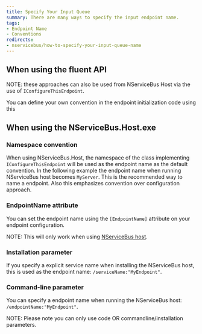 ```yaml
---
title: Specify Your Input Queue
summary: There are many ways to specify the input endpoint name.
tags:
- Endpoint Name
- Conventions
redirects:
- nservicebus/how-to-specify-your-input-queue-name
---
```


## When using the fluent API

NOTE: these approaches can also be used from NServiceBus Host via the use of `IConfigureThisEndpoint`. 

You can define your own convention in the endpoint initialization code using this

<!-- import EndpointNameFluent -->

## When using the NServiceBus.Host.exe  

### Namespace convention

When using NServiceBus.Host, the namespace of the class implementing `IConfigureThisEndpoint` will be used as the endpoint name as the default convention. In the following example the endpoint name when running NServiceBus host becomes `MyServer`. This is the recommended way to name a endpoint. Also this emphasizes convention over configuration approach.

<!-- import EndpointNameByNamespace -->

### EndpointName attribute

You can set the endpoint name using the `[EndpointName]` attribute on your endpoint configuration. 

NOTE: This will only work when using [NServiceBus host](/nservicebus/hosting/nservicebus-host/).
    
<!-- import EndpointNameByAttribute -->  

### Installation parameter 

If you specify a explicit service name when installing the NServiceBus host, this is used as the endpoint name: `/serviceName:"MyEndpoint"`.

### Command-line parameter 

You can specify a endpoint name when running the NServiceBus host: `/endpointName:"MyEndpoint"`.

NOTE: Please note you can only use code OR commandline/installation parameters.
